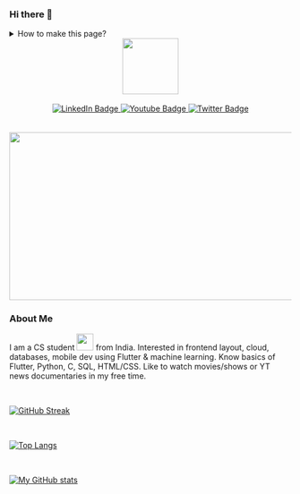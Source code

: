 ### Hi there 👋

<details>
  <summary>How to make this page?</summary>
  <br>
Made this profile with the help of [How to Create an Impressive GitHub Profile README](https://www.sitepoint.com/github-profile-readme/) by [itsZed0](https://github.com/itsZed0).
  <br>
  <br>
Uses basic HTML & you can edit it of you know some basics of HTML. 
  <br>
  <br>
Or just copy it & follow the instructions. 
</details>

<div id="header" align="center">
  <img src="https://media.giphy.com/media/M9gbBd9nbDrOTu1Mqx/giphy.gif" width="100"/>
</div>
<br>
<div id="badges" align="center">
  <a href="https://www.linkedin.com/in/san1dh">
    <img src="https://img.shields.io/badge/LinkedIn-blue?style=for-the-badge&logo=linkedin&logoColor=white" alt="LinkedIn Badge"/>
  </a>
  <a href="https://www.youtube.com/channel/UCwj1iZYYxyMK2kuwgMukXhQ">
    <img src="https://img.shields.io/badge/YouTube-red?style=for-the-badge&logo=youtube&logoColor=white" alt="Youtube Badge"/>
  </a>
  <a href="https://twitter.com/d3c1s1v3">
    <img src="https://img.shields.io/badge/Twitter-blue?style=for-the-badge&logo=twitter&logoColor=white" alt="Twitter Badge"/>
  </a>
</div>
<br>
<div align="center">
  <img src="https://komarev.com/ghpvc/?username=San1dh&style=flat-square&color=blue" alt=""/>
</div>
<br>
<div align="center">
  <img src="https://media.giphy.com/media/dWesBcTLavkZuG35MI/giphy.gif" width="600" height="300"/>
</div>

<h3>
  About Me
</h3>
<p>
  I am a CS student <img src="https://media.giphy.com/media/WUlplcMpOCEmTGBtBW/giphy.gif" width="30"> from India. Interested in frontend layout, cloud, databases, mobile dev using Flutter & machine learning. Know basics of Flutter, Python, C, SQL, HTML/CSS. Like to watch movies/shows or YT news documentaries in my free time.
</p>

<!--
**San1dh/San1dh** is a ✨ _special_ ✨ repository because its `README.md` (this file) appears on your GitHub profile.

Here are some ideas to get you started:

- 🔭 I’m currently working on ...
- 🌱 I’m currently learning ...
- 👯 I’m looking to collaborate on ...
- 🤔 I’m looking for help with ...
- 💬 Ask me about ...
- 📫 How to reach me: ...
- 😄 Pronouns: ...
- ⚡ Fun fact: ...
-->

<br>

[![GitHub Streak](http://github-readme-streak-stats.herokuapp.com?user=San1dh&theme=radical&)](https://git.io/streak-stats)

<br>

[![Top Langs](https://github-readme-stats.vercel.app/api/top-langs/?username=San1dh&layout=compact&theme=radical)](https://github.com/anuraghazra/github-readme-stats)

<br>

[![My GitHub stats](https://github-readme-stats.vercel.app/api?username=San1dh&show_icons=true&theme=radical)](https://github.com/anuraghazra/github-readme-stats)
